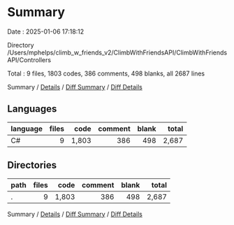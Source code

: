 # Summary

Date : 2025-01-06 17:18:12

Directory /Users/mphelps/climb_w_friends_v2/ClimbWithFriendsAPI/ClimbWithFriendsAPI/Controllers

Total : 9 files,  1803 codes, 386 comments, 498 blanks, all 2687 lines

Summary / [Details](details.md) / [Diff Summary](diff.md) / [Diff Details](diff-details.md)

## Languages
| language | files | code | comment | blank | total |
| :--- | ---: | ---: | ---: | ---: | ---: |
| C# | 9 | 1,803 | 386 | 498 | 2,687 |

## Directories
| path | files | code | comment | blank | total |
| :--- | ---: | ---: | ---: | ---: | ---: |
| . | 9 | 1,803 | 386 | 498 | 2,687 |

Summary / [Details](details.md) / [Diff Summary](diff.md) / [Diff Details](diff-details.md)